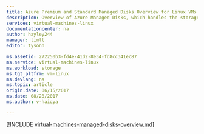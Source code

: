 ```yaml
---
title: Azure Premium and Standard Managed Disks Overview for Linux VMs| Microsoft Docs
description: Overview of Azure Managed Disks, which handles the storage accounts for you when using Azure Linux VMs
services: virtual-machines-linux
documentationcenter: na
author: hayley244
manager: timlt
editor: tysonn

ms.assetid: 272250b3-fd4e-41d2-8e34-fd8cc341ec87
ms.service: virtual-machines-linux
ms.workload: storage
ms.tgt_pltfrm: vm-linux
ms.devlang: na
ms.topic: article
origin.date: 06/15/2017
ms.date: 08/28/2017
ms.author: v-haiqya

---
```

[!INCLUDE [virtual-machines-managed-disks-overview.md](../../../includes/virtual-machines-managed-disks-overview.md)]